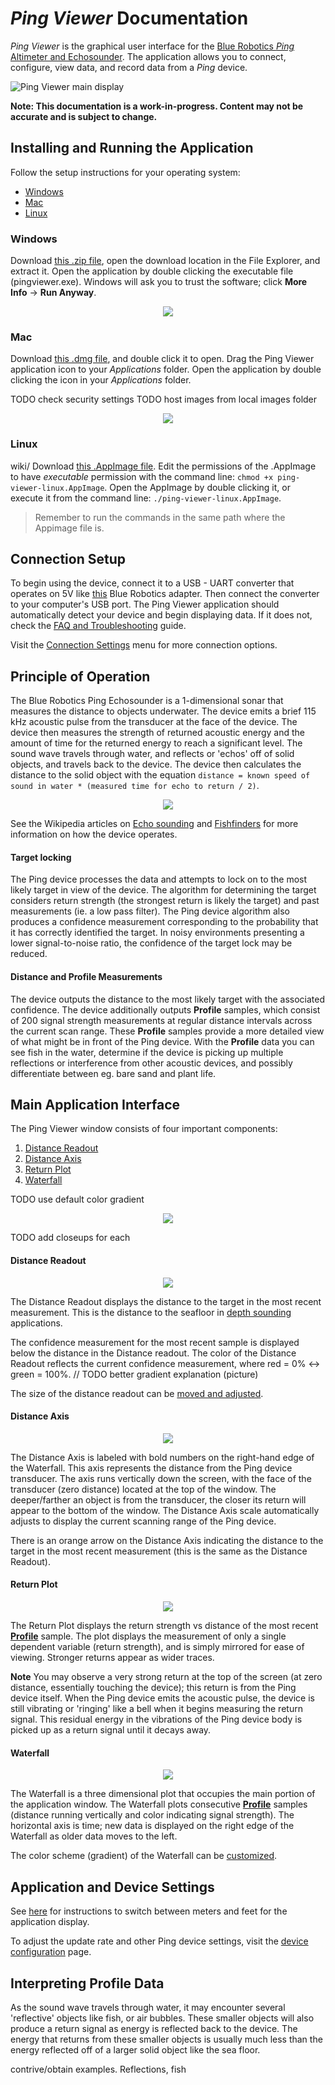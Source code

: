 *Ping Viewer* Documentation
===========================

*Ping Viewer* is the graphical user interface for the [Blue Robotics *Ping* Altimeter and Echosounder](https://www.bluerobotics.com/store/sensors-sonars-cameras/sonar/ping-sonar-r2-rp/). The application allows you to connect, configure, view data, and record data from a *Ping* device.

![Ping Viewer main display](https://www.bluerobotics.com/wp-content/uploads/2019/01/ping-viewer-1.jpg)

**Note: This documentation is a work-in-progress. Content may not be accurate and is subject to change.**

## Installing and Running the Application

Follow the setup instructions for your operating system:
- [Windows](https://github.com/bluerobotics/ping-viewer/wiki#windows)
- [Mac](https://github.com/bluerobotics/ping-viewer/wiki#mac)
- [Linux](https://github.com/bluerobotics/ping-viewer/wiki#linux)

### Windows

Download [this .zip file](https://github.com/bluerobotics/ping-viewer/releases/download/stable/pingviewer_release.zip), open the download location in the File Explorer, and extract it. Open the application by double clicking the executable file (pingviewer.exe). Windows will ask you to trust the software; click **More Info** → **Run Anyway**.

<p align="center">
  <img src="http://i.imgur.com/VKViZSgg.png">
</p>

### Mac

Download [this .dmg file](https://github.com/bluerobotics/ping-viewer/releases/download/stable/pingviewer-release.dmg), and double click it to open. Drag the Ping Viewer application icon to your *Applications* folder. Open the application by double clicking the icon in your *Applications* folder.

TODO check security settings
TODO host images from local images folder

<p align="center">
  <img src="http://i.imgur.com/a4wM4Rfg.jpg">
</p>

### Linux
wiki/
Download [this .AppImage file](https://github.com/bluerobotics/ping-viewer/releases/download/stable/pingviewer-x86_64.AppImage). Edit the permissions of the .AppImage to have _executable_ permission with the command line: `chmod +x ping-viewer-linux.AppImage`. Open the AppImage by double clicking it, or execute it from the command line: `./ping-viewer-linux.AppImage`.

> Remember to run the commands in the same path where the Appimage file is.

## Connection Setup

To begin using the device, connect it to a USB - UART converter that operates on 5V like [this](https://www.bluerobotics.com/store/comm-control-power/tether-interface/bluart-r1-rp/) Blue Robotics adapter. Then connect the converter to your computer's USB port. The Ping Viewer application should automatically detect your device and begin displaying data. If it does not, check the [FAQ and Troubleshooting](faq-and-troubleshooting) guide.

Visit the [Connection Settings](connection-settings) menu for more connection options.

## Principle of Operation

The Blue Robotics Ping Echosounder is a 1-dimensional sonar that measures the distance to objects underwater. The device emits a brief 115 kHz acoustic pulse from the transducer at the face of the device. The device then measures the strength of returned acoustic energy and the amount of time for the returned energy to reach a significant level. The sound wave travels through water, and reflects or 'echos' off of solid objects, and travels back to the device. The device then calculates the distance to the solid object with the equation `distance = known speed of sound in water * (measured time for echo to return / 2)`.

<p align="center">
    <img src="images/echo.png">
</p>

See the Wikipedia articles on [Echo sounding](https://en.wikipedia.org/wiki/Echo_sounding) and [Fishfinders](https://en.wikipedia.org/wiki/Fishfinder) for more information on how the device operates.

#### Target locking

The Ping device processes the data and attempts to lock on to the most likely target in view of the device. The algorithm for determining the target considers return strength (the strongest return is likely the target) and past measurements (ie. a low pass filter). The Ping device algorithm also produces a confidence measurement corresponding to the probability that it has correctly identified the target. In noisy environments presenting a lower signal-to-noise ratio, the confidence of the target lock may be reduced.

#### Distance and Profile Measurements

The device outputs the distance to the most likely target with the associated confidence. The device additionally outputs **Profile** samples, which consist of 200 signal strength measurements at regular distance intervals across the current scan range. These **Profile** samples provide a more detailed view of what might be in front of the Ping device. With the **Profile** data you can see fish in the water, determine if the device is picking up multiple reflections or interference from other acoustic devices, and possibly differentiate between eg. bare sand and plant life.

## Main Application Interface

The Ping Viewer window consists of four important components:
1. [Distance Readout](#distance-readout)
2. [Distance Axis](#distance-axis)
3. [Return Plot](#return-plot)
4. [Waterfall](#waterfall)

TODO use default color gradient

<p align="center">
    <img src="images/viewer/annotated/interface-annotated.png">
</p>

TODO add closeups for each

#### Distance Readout

<p align="center">
    <img src="images/viewer/distance-readout-closeup.png">
</p>

The Distance Readout displays the distance to the target in the most recent measurement. This is the distance to the seafloor in [depth sounding](https://en.wikipedia.org/wiki/Depth_sounding) applications.

The confidence measurement for the most recent sample is displayed below the distance in the Distance readout. The color of the Distance Readout reflects the current confidence measurement, where red = 0% <-> green = 100%. // TODO better gradient explanation (picture)

The size of the distance readout can be [moved and adjusted](hotkeys-and-shortcuts#mouse-shortcuts).

#### Distance Axis

<p align="center">
    <img src="images/viewer/distance-axis-closeup.png">
</p>

The Distance Axis is labeled with bold numbers on the right-hand edge of the Waterfall. This axis represents the distance from the Ping device transducer. The axis runs vertically down the screen, with the face of the transducer (zero distance) located at the top of the window. The deeper/farther an object is from the transducer, the closer its return will appear to the bottom of the window. The Distance Axis scale automatically adjusts to display the current scanning range of the Ping device.

There is an orange arrow on the Distance Axis indicating the distance to the target in the most recent measurement (this is the same as the Distance Readout).

#### Return Plot

<p align="center">
    <img src="images/viewer/return-plot-closeup.png">
</p>

The Return Plot displays the return strength vs distance of the most recent [**Profile**](#distance-and-profile-measurements) sample. The plot displays the measurement of only a single dependent variable (return strength), and is simply mirrored for ease of viewing. Stronger returns appear as wider traces.

**Note** You may observe a very strong return at the top of the screen (at zero distance, essentially touching the device); this return is from the Ping device itself. When the Ping device emits the acoustic pulse, the device is still vibrating or 'ringing' like a bell when it begins measuring the return signal. This residual energy in the vibrations of the Ping device body is picked up as a return signal until it decays away.

#### Waterfall

<p align="center">
    <img src="images/viewer/waterfall-closeup.png">
</p>

The Waterfall is a three dimensional plot that occupies the main portion of the application window. The Waterfall plots consecutive [**Profile**](#distance-and-profile-measurements) samples (distance running vertically and color indicating signal strength). The horizontal axis is time; new data is displayed on the right edge of the Waterfall as older data moves to the left.

The color scheme (gradient) of the Waterfall can be [customized](display-settings).

## Application and Device Settings

See [here](display-settings) for instructions to switch between meters and feet for the application display.

To adjust the update rate and other Ping device settings, visit the [device configuration](device-configuration) page.

## Interpreting Profile Data

As the sound wave travels through water, it may encounter several 'reflective' objects like fish, or air bubbles. These smaller objects will also produce a return signal as energy is reflected back to the device. The energy that returns from these smaller objects is usually much less than the energy reflected off of a larger solid object like the sea floor.

contrive/obtain examples. Reflections, fish
